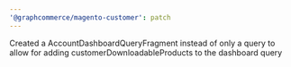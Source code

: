 ```yaml
---
'@graphcommerce/magento-customer': patch
---
```


Created a AccountDashboardQueryFragment instead of only a query to allow for adding customerDownloadableProducts to the dashboard query
